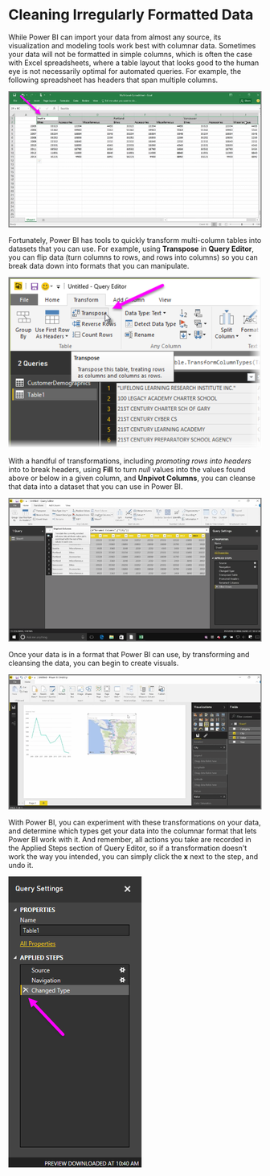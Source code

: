 <properties
   pageTitle="Cleaning Irregularly Formatted Data"
   description="Learn how to get your irregularly formatted data ready for modeling"
   services="powerbi"
   documentationCenter=""
   authors="davidiseminger"
   manager="mblythe"
   editor=""
   tags=""
   featuredVideo="74KQmzdvFV8"
   featuredVideoThumb=""
   courseDuration=""/>

<tags
   ms.service="powerbi"
   ms.devlang="NA"
   ms.topic="article"
   ms.tgt_pltfrm="NA"
   ms.workload="powerbi"
   ms.date="02/18/2016"
   ms.author="v-jescoo"/>

# Cleaning Irregularly Formatted Data

While Power BI can import your data from almost any source, its visualization and modeling tools work best with columnar data. Sometimes your data will not be formatted in simple columns, which is often the case with Excel spreadsheets, where a table layout that looks good to the human eye is not necessarily optimal for automated queries. For example, the following spreadsheet has headers that span multiple columns.

![](media/powerbi-learning-1-5-cleaning-irregular-data/1-5_1.png)

Fortunately, Power BI has tools to quickly transform multi-column tables into datasets that you can use. For example, using **Transpose** in **Query Editor**, you can flip data (turn columns to rows, and rows into columns) so you can break data down into formats that you can manipulate.

![](media/powerbi-learning-1-5-cleaning-irregular-data/1-5_2.png)

With a handful of transformations, including *promoting rows into headers* into to break headers, using **Fill** to turn *null* values into the values found above or below in a given column, and **Unpivot Columns**, you can cleanse that data into a dataset that you can use in Power BI.

![](media/powerbi-learning-1-5-cleaning-irregular-data/1-5_3.png)

Once your data is in a format that Power BI can use, by transforming and cleansing the data, you can begin to create visuals.

![](media/powerbi-learning-1-5-cleaning-irregular-data/1-5_4.png)


With Power BI, you can experiment with these transformations on your data, and determine which types get your data into the columnar format that lets Power BI work with it. And remember, all actions you take are recorded in the Applied Steps section of Query Editor, so if a transformation doesn't work the way you intended, you can simply click the **x** next to the step, and undo it.

![](media/powerbi-learning-1-5-cleaning-irregular-data/1-5_5.png)

